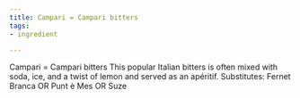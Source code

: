 ```yaml
---
title: Campari = Campari bitters
tags:
- ingredient

---
```

Campari = Campari bitters This popular Italian bitters is often mixed with soda, ice, and a twist of lemon and served as an apéritif. Substitutes: Fernet Branca OR Punt è Mes OR Suze
